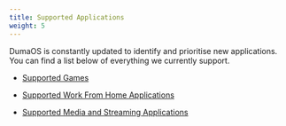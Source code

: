 ```yaml
---
title: Supported Applications
weight: 5
---
```


DumaOS is constantly updated to identify and prioritise new applications. You can find a list below of everything we currently support.

- [Supported Games](/docs/supported-applications/gaming)

- [Supported Work From Home Applications](/docs/supported-applications/workfromhome)

- [Supported Media and Streaming Applications](/docs/supported-applications/media)
